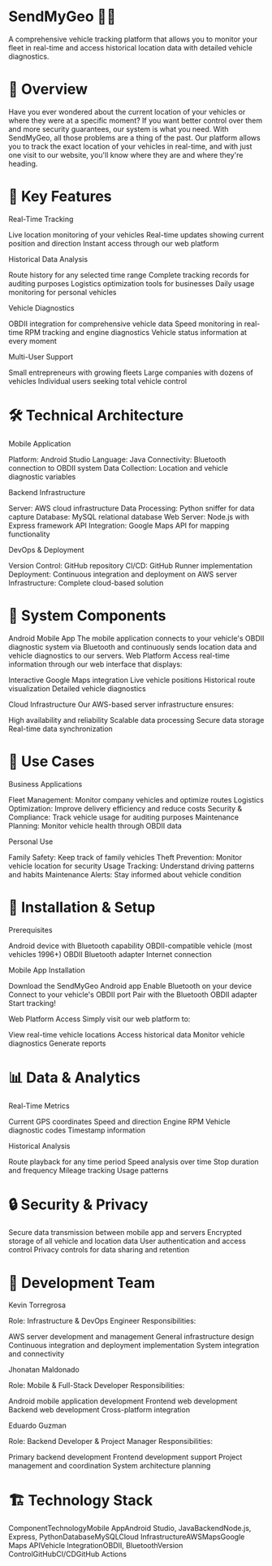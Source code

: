 # SendMyGeo 🚗📍

A comprehensive vehicle tracking platform that allows you to monitor your fleet in real-time and access historical location data with detailed vehicle diagnostics.

# 🌟 Overview

Have you ever wondered about the current location of your vehicles or where they were at a specific moment? If you want better control over them and more security guarantees, our system is what you need.
With SendMyGeo, all those problems are a thing of the past. Our platform allows you to track the exact location of your vehicles in real-time, and with just one visit to our website, you'll know where they are and where they're heading.

# 🚀 Key Features

Real-Time Tracking

Live location monitoring of your vehicles
Real-time updates showing current position and direction
Instant access through our web platform

Historical Data Analysis

Route history for any selected time range
Complete tracking records for auditing purposes
Logistics optimization tools for businesses
Daily usage monitoring for personal vehicles

Vehicle Diagnostics

OBDII integration for comprehensive vehicle data
Speed monitoring in real-time
RPM tracking and engine diagnostics
Vehicle status information at every moment

Multi-User Support

Small entrepreneurs with growing fleets
Large companies with dozens of vehicles
Individual users seeking total vehicle control

# 🛠️ Technical Architecture

Mobile Application

Platform: Android Studio
Language: Java
Connectivity: Bluetooth connection to OBDII system
Data Collection: Location and vehicle diagnostic variables

Backend Infrastructure

Server: AWS cloud infrastructure
Data Processing: Python sniffer for data capture
Database: MySQL relational database
Web Server: Node.js with Express framework
API Integration: Google Maps API for mapping functionality

DevOps & Deployment

Version Control: GitHub repository
CI/CD: GitHub Runner implementation
Deployment: Continuous integration and deployment on AWS server
Infrastructure: Complete cloud-based solution

# 📱 System Components

Android Mobile App
The mobile application connects to your vehicle's OBDII diagnostic system via Bluetooth and continuously sends location data and vehicle diagnostics to our servers.
Web Platform
Access real-time information through our web interface that displays:

Interactive Google Maps integration
Live vehicle positions
Historical route visualization
Detailed vehicle diagnostics

Cloud Infrastructure
Our AWS-based server infrastructure ensures:

High availability and reliability
Scalable data processing
Secure data storage
Real-time data synchronization

# 🎯 Use Cases 

Business Applications

Fleet Management: Monitor company vehicles and optimize routes
Logistics Optimization: Improve delivery efficiency and reduce costs
Security & Compliance: Track vehicle usage for auditing purposes
Maintenance Planning: Monitor vehicle health through OBDII data

Personal Use

Family Safety: Keep track of family vehicles
Theft Prevention: Monitor vehicle location for security
Usage Tracking: Understand driving patterns and habits
Maintenance Alerts: Stay informed about vehicle condition

# 🔧 Installation & Setup

Prerequisites

Android device with Bluetooth capability
OBDII-compatible vehicle (most vehicles 1996+)
OBDII Bluetooth adapter
Internet connection

Mobile App Installation

Download the SendMyGeo Android app
Enable Bluetooth on your device
Connect to your vehicle's OBDII port
Pair with the Bluetooth OBDII adapter
Start tracking!

Web Platform Access
Simply visit our web platform to:

View real-time vehicle locations
Access historical data
Monitor vehicle diagnostics
Generate reports

# 📊 Data & Analytics

Real-Time Metrics

Current GPS coordinates
Speed and direction
Engine RPM
Vehicle diagnostic codes
Timestamp information

Historical Analysis

Route playback for any time period
Speed analysis over time
Stop duration and frequency
Mileage tracking
Usage patterns

# 🔒 Security & Privacy

Secure data transmission between mobile app and servers
Encrypted storage of all vehicle and location data
User authentication and access control
Privacy controls for data sharing and retention

# 👥 Development Team

Kevin Torregrosa

Role: Infrastructure & DevOps Engineer
Responsibilities:

AWS server development and management
General infrastructure design
Continuous integration and deployment implementation
System integration and connectivity



Jhonatan Maldonado

Role: Mobile & Full-Stack Developer
Responsibilities:

Android mobile application development
Frontend web development
Backend web development
Cross-platform integration



Eduardo Guzman

Role: Backend Developer & Project Manager
Responsibilities:

Primary backend development
Frontend development support
Project management and coordination
System architecture planning



# 🏗️ Technology Stack

ComponentTechnologyMobile AppAndroid Studio, JavaBackendNode.js, Express, PythonDatabaseMySQLCloud InfrastructureAWSMapsGoogle Maps APIVehicle IntegrationOBDII, BluetoothVersion ControlGitHubCI/CDGitHub Actions
